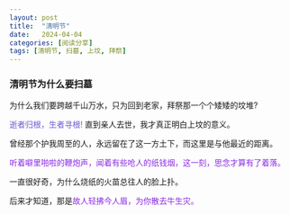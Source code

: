 ```yaml
---
layout: post
title:  "清明节"
date:   2024-04-04
categories: [阅读分享]
tags: [清明节, 扫墓, 上坟, 拜祭]  
---
```


### 清明节为什么要扫墓

为什么我们要跨越千山万水，只为回到老家，拜祭那一个个矮矮的坟堆?

<font color="#6a5acd">逝者归根，生者寻根!</font> 直到亲人去世，我才真正明白上坟的意义。

曾经那个护我周至的人，永远留在了这一方土下，而这里是与他最近的距离。

<font color="#8a2be2">听着噼里啪啦的鞭炮声，闻着有些呛人的纸钱烟，这一刻，思念才算有了着落。</font> 

一直很好奇，为什么烧纸的火苗总往人的脸上扑。

后来才知道，那是<font color="#8a2be2">故人轻拂今人眉，为你散去牛生灾。</font> 

